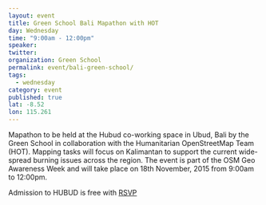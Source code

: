```yaml
---
layout: event
title: Green School Bali Mapathon with HOT
day: Wednesday
time: "9:00am - 12:00pm"
speaker: 
twitter: 
organization: Green School
permalink: event/bali-green-school/
tags: 
  - wednesday
category: event
published: true
lat: -8.52
lon: 115.261
---
```


Mapathon to be held at the Hubud co-working space in Ubud, Bali by the Green School in collaboration with the Humanitarian OpenStreetMap Team (HOT). Mapping tasks will focus on Kalimantan to support the current wide-spread burning issues across the region. The event is part of the OSM Geo Awareness Week and will take place on 18th November, 2015 from 9:00am to 12:00pm.

Admission to HUBUD is free with [RSVP](https://www.eventbrite.com/e/green-school-100mapathons-tickets-19327629460)

 
